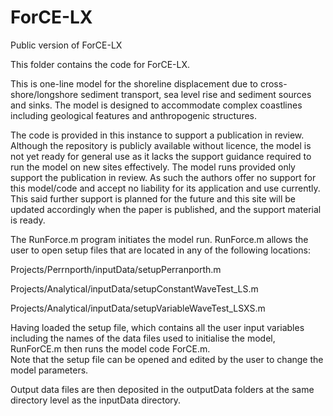 # ForCE-LX
Public version of ForCE-LX

This folder contains the code for ForCE-LX.	

This is one-line model for the shoreline displacement due to cross-shore/longshore sediment transport, sea level rise and sediment sources and sinks. The model is designed to accommodate complex coastlines including geological features and anthropogenic structures.	

The code is provided in this instance to support a publication in review. Although the repository is publicly available without licence, the model is not yet ready for general use as it lacks the support guidance required to run the model on new sites effectively. The model runs provided only support the publication in review. As such the authors offer no support for this model/code and accept no liability for its application and use currently.	 
This said further support is planned for the future and this site will be updated accordingly when the paper is published, and the support material is ready.

The RunForce.m program initiates the model run. RunForce.m allows the user to open setup files that are located in any of the following locations:	

Projects/Perrnporth/inputData/setupPerranporth.m	

Projects/Analytical/inputData/setupConstantWaveTest_LS.m	

Projects/Analytical/inputData/setupVariableWaveTest_LSXS.m	

Having loaded the setup file, which contains all the user input variables including the names of the data files used to initialise the model, RunForCE.m then runs the model code ForCE.m. 	
Note that the setup file can be opened and edited by the user to change the model parameters.	

Output data files are then deposited in the outputData folders at the same directory level as the inputData directory. 	
